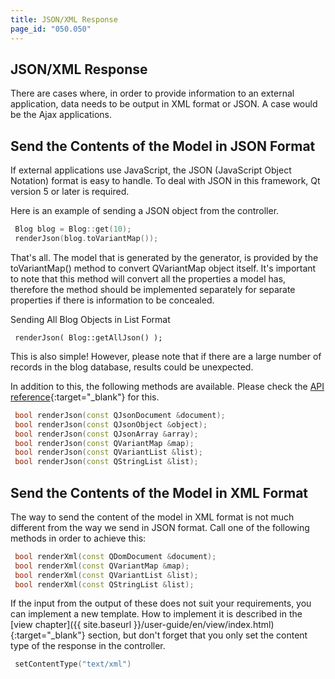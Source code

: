 ```yaml
---
title: JSON/XML Response
page_id: "050.050"
---
```


## JSON/XML Response

There are cases where, in order to provide information to an external application, data needs to be output in XML format or JSON. A case would be the Ajax applications.

## Send the Contents of the Model in JSON Format

If external applications use JavaScript, the JSON (JavaScript Object Notation) format is easy to handle. To deal with JSON in this framework, Qt version 5 or later is required.

Here is an example of sending a JSON object from the controller.

```c++
 Blog blog = Blog::get(10);
 renderJson(blog.toVariantMap());
```

That's all. The model that is generated by the generator, is provided by the toVariantMap() method to convert QVariantMap object itself. It's important to note that this method will convert all the properties a model has, therefore the method should be implemented separately for separate properties if there is information to be concealed.

Sending All Blog Objects in List Format

```
 renderJson( Blog::getAllJson() );
```

This is also simple! However, please note that if there are a large number of records in the blog database, results could be unexpected.

In addition to this, the following methods are available. Please check the [API reference](http://treefrogframework.org/tf_doxygen/classes.html){:target="_blank"} for this.

```c++
 bool renderJson(const QJsonDocument &document);
 bool renderJson(const QJsonObject &object);
 bool renderJson(const QJsonArray &array);
 bool renderJson(const QVariantMap &map);
 bool renderJson(const QVariantList &list);
 bool renderJson(const QStringList &list);
``` 

## Send the Contents of the Model in XML Format

The way to send the content of the model in XML format is not much different from the way we send in JSON format. Call one of the following methods in order to achieve this:

```c++
 bool renderXml(const QDomDocument &document);
 bool renderXml(const QVariantMap &map);
 bool renderXml(const QVariantList &list);
 bool renderXml(const QStringList &list);
```

If the input from the output of these does not suit your requirements, you can implement a new template. How to implement it is described in the [view chapter]({{ site.baseurl }}/user-guide/en/view/index.html){:target="_blank"} section, but don't forget that you only set the content type of the response in the controller.

```c++
 setContentType("text/xml")
```